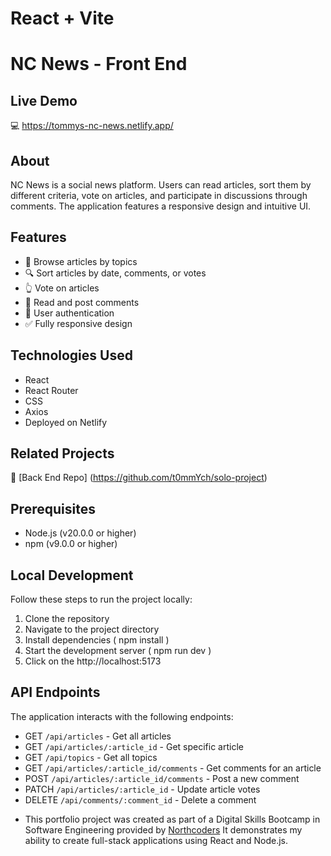 # React + Vite

# NC News - Front End

## Live Demo

💻 https://tommys-nc-news.netlify.app/

## About

NC News is a social news platform. Users can read articles, sort them by different criteria, vote on articles, and participate in discussions through comments. The application features a responsive design and intuitive UI.

## Features

- 📰 Browse articles by topics
- 🔍 Sort articles by date, comments, or votes
- 👆 Vote on articles
- 💬 Read and post comments
- 👤 User authentication
- ✅ Fully responsive design

## Technologies Used

- React
- React Router
- CSS
- Axios
- Deployed on Netlify

## Related Projects

📁 [Back End Repo] (https://github.com/t0mmYch/solo-project)

## Prerequisites

- Node.js (v20.0.0 or higher)
- npm (v9.0.0 or higher)

## Local Development

Follow these steps to run the project locally:

1. Clone the repository
2. Navigate to the project directory
3. Install dependencies ( npm install )
4. Start the development server ( npm run dev )
5. Click on the http://localhost:5173

## API Endpoints

The application interacts with the following endpoints:

- GET `/api/articles` - Get all articles
- GET `/api/articles/:article_id` - Get specific article
- GET `/api/topics` - Get all topics
- GET `/api/articles/:article_id/comments` - Get comments for an article
- POST `/api/articles/:article_id/comments` - Post a new comment
- PATCH `/api/articles/:article_id` - Update article votes
- DELETE `/api/comments/:comment_id` - Delete a comment

* This portfolio project was created as part of a Digital Skills Bootcamp in Software Engineering provided by [Northcoders](https://northcoders.com/)
It demonstrates my ability to create full-stack applications using React and Node.js.
